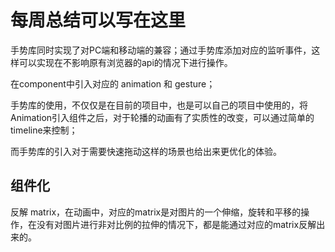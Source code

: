 # 每周总结可以写在这里
手势库同时实现了对PC端和移动端的兼容；通过手势库添加对应的监听事件，这样可以实现在不影响原有浏览器的api的情况下进行操作。



在component中引入对应的 animation 和 gesture；

手势库的使用，不仅仅是在目前的项目中，也是可以自己的项目中使用的，将Animation引入组件之后，对于轮播的动画有了实质性的改变，可以通过简单的timeline来控制；

而手势库的引入对于需要快速拖动这样的场景也给出来更优化的体验。

## 组件化
反解 matrix，在动画中，对应的matrix是对图片的一个伸缩，旋转和平移的操作，在没有对图片进行非对比例的拉伸的情况下，都是能通过对应的matrix反解出来的。

